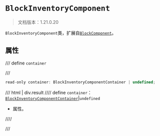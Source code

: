 # `BlockInventoryComponent`

> 文档版本：1.21.0.20

`BlockInventoryComponent`类，扩展自[`BlockComponent`](./blockcomponent.md)。

## 属性

/// define
`container`


///

```js
read-only container: BlockInventoryComponentContainer | undefined;
```

/// html | div.result
//// define
`container`：[`BlockInventoryComponentContainer`](./blockinventorycomponentcontainer.md)|`undefined`

- 属性。


////

///


